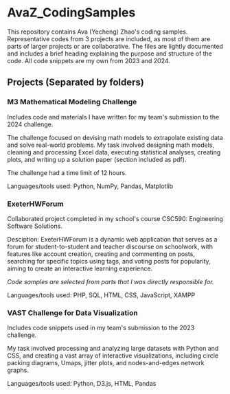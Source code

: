 # AvaZ_CodingSamples
This repository contains Ava (Yecheng) Zhao's coding samples. Representative codes from 3 projects are included, as most of them are parts of larger projects or are collaborative.
The files are lightly documented and includes a brief heading explaining the purpose and structure of the code.
All code snippets are my own from 2023 and 2024.


## Projects (Separated by folders)
### M3 Mathematical Modeling Challenge
Includes code and materials I have written for my team's submission to the 2024 challenge.

The challenge focused on devising math models to extrapolate existing data and solve real-world problems. My task involved designing math models, cleaning and processing Excel data, executing statistical analyses, creating plots, and writing up a solution paper (section included as pdf).

The challenge had a time limit of 12 hours.

Languages/tools used: Python, NumPy, Pandas, Matplotlib

### ExeterHWForum
Collaborated project completed in my school's course CSC590: Engineering Software Solutions.

Desciption: ExeterHWForum is a dynamic web application that serves as a forum for student-to-student and teacher discourse on schoolwork, with features like account creation, creating and commenting on posts, searching for specific topics using tags, and voting posts for popularity, aiming to create an interactive learning experience.

*Code samples are selected from parts that I was directly responsible for.*

Languages/tools used: PHP, SQL, HTML, CSS, JavaScript, XAMPP

### VAST Challenge for Data Visualization
Includes code snippets used in my team's submission to the 2023 challenge. 

My task involved processing and analyzing large datasets with Python and CSS, and creating a vast array of interactive visualizations, including circle packing diagrams, Umaps, jitter plots, and nodes-and-edges network graphs.

Languages/tools used: Python, D3.js, HTML, Pandas
